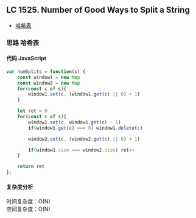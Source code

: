 ## LC 1525. Number of Good Ways to Split a String

- [哈希表](#思路-哈希表)

### 思路 哈希表

#### 代码 JavaScript

```JavaScript
var numSplits = function(s) {
    const window1 = new Map
    const window2 = new Map
    for(const c of s){
        window1.set(c, (window1.get(c) || 0) + 1)
    }

    let ret = 0
    for(const c of s){
        window1.set(c, window1.get(c) - 1)
        if(window1.get(c) === 0) window1.delete(c)

        window2.set(c, (window2.get(c) || 0) + 1)

        if(window1.size === window2.size) ret++
    }

    return ret
};

```

#### 复杂度分析
时间复杂度：O(N) </br>
空间复杂度：O(N) 